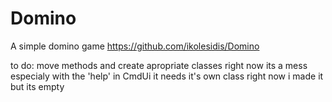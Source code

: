 # Domino
A simple domino game
https://github.com/ikolesidis/Domino

to do:
move methods and create apropriate classes right now its a mess
	especialy with the 'help' in CmdUi it needs it's own class
	right now i made it but its empty